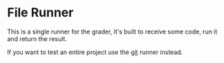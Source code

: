 # File Runner

This is a single runner for the grader, it's built to receive some code, run it and return the result.

If you want to test an entire project use the [git](../git/README.md) runner instead.
